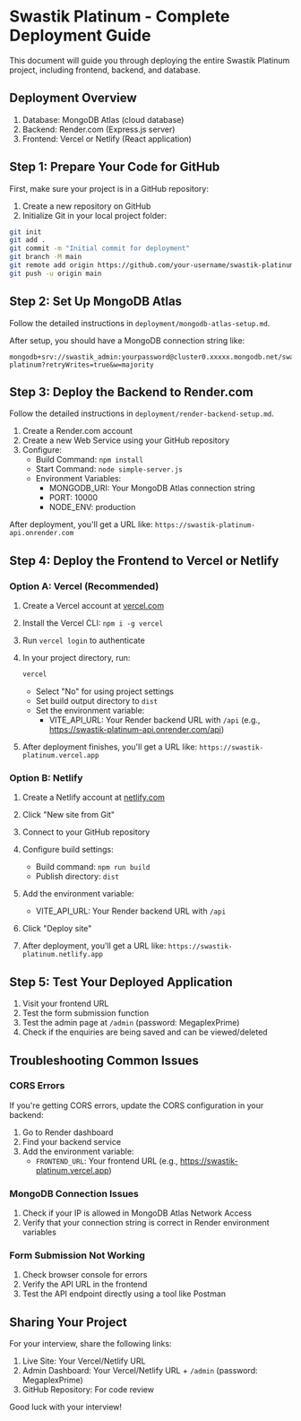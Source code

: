 # Swastik Platinum - Complete Deployment Guide

This document will guide you through deploying the entire Swastik Platinum project, including frontend, backend, and database.

## Deployment Overview

1. Database: MongoDB Atlas (cloud database)
2. Backend: Render.com (Express.js server)
3. Frontend: Vercel or Netlify (React application)

## Step 1: Prepare Your Code for GitHub

First, make sure your project is in a GitHub repository:

1. Create a new repository on GitHub
2. Initialize Git in your local project folder:
```bash
git init
git add .
git commit -m "Initial commit for deployment"
git branch -M main
git remote add origin https://github.com/your-username/swastik-platinum.git
git push -u origin main
```

## Step 2: Set Up MongoDB Atlas

Follow the detailed instructions in `deployment/mongodb-atlas-setup.md`.

After setup, you should have a MongoDB connection string like:
```
mongodb+srv://swastik_admin:yourpassword@cluster0.xxxxx.mongodb.net/swastik-platinum?retryWrites=true&w=majority
```

## Step 3: Deploy the Backend to Render.com

Follow the detailed instructions in `deployment/render-backend-setup.md`.

1. Create a Render.com account
2. Create a new Web Service using your GitHub repository
3. Configure:
   - Build Command: `npm install`
   - Start Command: `node simple-server.js`
   - Environment Variables:
     - MONGODB_URI: Your MongoDB Atlas connection string
     - PORT: 10000
     - NODE_ENV: production

After deployment, you'll get a URL like: `https://swastik-platinum-api.onrender.com`

## Step 4: Deploy the Frontend to Vercel or Netlify

### Option A: Vercel (Recommended)

1. Create a Vercel account at [vercel.com](https://vercel.com)
2. Install the Vercel CLI: `npm i -g vercel`
3. Run `vercel login` to authenticate
4. In your project directory, run:
   ```bash
   vercel
   ```
   - Select "No" for using project settings
   - Set build output directory to `dist`
   - Set the environment variable:
     - VITE_API_URL: Your Render backend URL with `/api` (e.g., https://swastik-platinum-api.onrender.com/api)

5. After deployment finishes, you'll get a URL like: `https://swastik-platinum.vercel.app`

### Option B: Netlify

1. Create a Netlify account at [netlify.com](https://netlify.com)
2. Click "New site from Git"
3. Connect to your GitHub repository
4. Configure build settings:
   - Build command: `npm run build`
   - Publish directory: `dist`
5. Add the environment variable:
   - VITE_API_URL: Your Render backend URL with `/api`

6. Click "Deploy site"
7. After deployment, you'll get a URL like: `https://swastik-platinum.netlify.app`

## Step 5: Test Your Deployed Application

1. Visit your frontend URL
2. Test the form submission function
3. Test the admin page at `/admin` (password: MegaplexPrime)
4. Check if the enquiries are being saved and can be viewed/deleted

## Troubleshooting Common Issues

### CORS Errors
If you're getting CORS errors, update the CORS configuration in your backend:
1. Go to Render dashboard
2. Find your backend service
3. Add the environment variable:
   - `FRONTEND_URL`: Your frontend URL (e.g., https://swastik-platinum.vercel.app)

### MongoDB Connection Issues
1. Check if your IP is allowed in MongoDB Atlas Network Access
2. Verify that your connection string is correct in Render environment variables

### Form Submission Not Working
1. Check browser console for errors
2. Verify the API URL in the frontend
3. Test the API endpoint directly using a tool like Postman

## Sharing Your Project

For your interview, share the following links:
1. Live Site: Your Vercel/Netlify URL
2. Admin Dashboard: Your Vercel/Netlify URL + `/admin` (password: MegaplexPrime)
3. GitHub Repository: For code review

Good luck with your interview!
